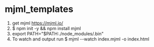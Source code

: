 # mjml_templates

1. get mjml https://mjml.io/
2. $ npm init -y && npm install mjml
3. export PATH="$PATH:./node_modules/.bin"
4. To watch and output run $ mjml --watch index.mjml -o index.html


